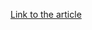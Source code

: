 [Link to the article](https://blog.sygnia.co/revealing-emperor-dragonfly-a-chinese-ransomware-group)
